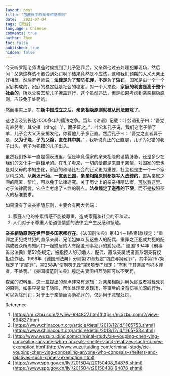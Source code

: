 ```yaml
---
layout: post
title: "包庇罪中的亲亲相隐原则"
date:   2021-07-04
tags: [政经]
language : Chinese
comments: true
author: Zhen
toc: false
published: true
hidden: false
---
```

今天听罗翔老师讲座时候提到了儿子犯罪后，父亲帮他过去处理犯罪现场，然后问：父亲这样该不该受到处罚啊？结果竟然是不应该，这和我们预期的大义灭亲正好相反。然后罗老师说：**法律是为了预防犯罪，不是为了惩罚**。国家是由一个一个家庭构成的，家庭的稳定就是社会的稳定。对一个人来说，**家庭的利害是高于整个社会的**，所以父亲去帮儿子掩盖罪行，这个虽然违法，但是如果考虑到亲亲相隐原则，应该免于处罚的。

然而事实上是，在**新中国成立之后，亲亲相隐原则就被从刑法废除了**。

这也涉及到长达2000多年的儒法之争。当年《论语》记载：叶公语孔子曰：“吾党有直躬者，其父攘（rǎng）羊，而子证之。”，叶公和孔子说，我们这老子偷了羊，儿子会大义灭亲揭发他，你看他儿子多正直。然后孔子曰：“吾党之直者异于是，**父为子隐，子为父隐，直在其中矣**。”，我听说真正的正直是，儿子为犯错的老子出头，老子为犯错的儿子出头。

虽然我们多年一直是儒表法里，但是毕竟儒家的亲亲相隐的温情脉脉，还是多少在我们的文化中一脉相承的。在孔子看来，一切的爱都是来自于亲情，对国家的忠也是对父母的孝的生化，家庭的和谐比社会的正义更为重要，社会也是由一个一个家庭构成的。从**秦汉开始，一直到民国，亲亲相隐原则都是写入法律的**，直系亲属之间的隐匿，帮忙，可以免于法律追究。关于历史上的亲亲相隐法案，[可以看这里](https://www.chinacourt.org/article/detail/2013/12/id/1165753.shtml)。对于法律而言，它应当考虑了人性的弱点。**法律规定了道德的下限**，而不是按照圣人的标准要求。

如果没有了亲亲相隐原则，主要会有两大弊端：

 1. 家庭人伦的朴素情感不能被尊重，造成家庭和社会的不和谐。
 2. 人们对于不尊重人伦道德情感的法律会产生反感和抵触。 

**亲亲相隐原则在世界很多国家都存在**。《法国刑法典》第434－1条第1款规定：“重罪之正犯或共犯的直系亲属、兄弟姐妹以及这些人的配偶，重罪之正犯或共犯的配偶或者众所周知同其一起姘居的人有隐匿刑事犯罪的豁免权。” 德国1994年《刑事诉讼法典》第52条规定，被指控人的订婚人、配偶、直系亲属或者直系姻亲有权拒绝作证。1998年《德国刑法典》分则第21章规定“包庇与窝藏罪”，其中第257条规定了“包庇罪”，第258条“使刑罚无效”第6项专门规定：“有利于其亲属而犯本罪者，不处罚。”《美国模范刑法典》规定夫妻间相互隐匿可以不受罚。

查阅的资料里，[这一篇](https://www.spp.gov.cn/llyj/201504/t20150408_94876.shtml)提出的观点非常有逻辑：对亲亲相隐适用免除或者减轻处罚的原则，如果只是出于隐匿，帮忙处理案发现场，等事后的没有伤害加深的行为，可以免除刑罚；对于出于亲情而协助犯罪的，仅适用于减轻处罚。
 

Reference
 1. [https://m.xzbu.com/2/view-694827.htm](https://m.xzbu.com/2/view-694827.htm)
 2. [https://www.chinacourt.org/article/detail/2013/12/id/1165753.shtml](https://www.chinacourt.org/article/detail/2013/12/id/1165753.shtml)
 3. [http://www.wuzuituiding.com/criminal-study/xie-youping-chen-ying-concealing-anyone-who-conceals-shelters-and-relatives-such-crimes-exemption.html](http://www.wuzuituiding.com/criminal-study/xie-youping-chen-ying-concealing-anyone-who-conceals-shelters-and-relatives-such-crimes-exemption.html)
 4. [https://www.spp.gov.cn/llyj/201504/t20150408_94876.shtml](https://www.spp.gov.cn/llyj/201504/t20150408_94876.shtml)

<!--stackedit_data:
eyJoaXN0b3J5IjpbNjEwMjA5OTM0XX0=
-->